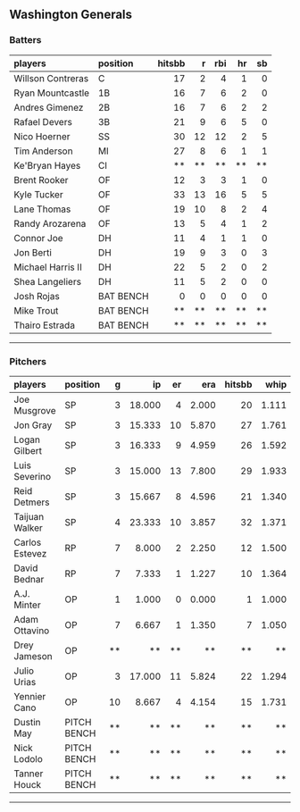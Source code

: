 ## Washington Generals

### Batters

 
|players           |position  | hitsbb|  r| rbi| hr| sb| 
|:-----------------|:---------|------:|--:|---:|--:|--:| 
|Willson Contreras |C         |     17|  2|   4|  1|  0| 
|Ryan Mountcastle  |1B        |     16|  7|   6|  2|  0| 
|Andres Gimenez    |2B        |     16|  7|   6|  2|  2| 
|Rafael Devers     |3B        |     21|  9|   6|  5|  0| 
|Nico Hoerner      |SS        |     30| 12|  12|  2|  5| 
|Tim Anderson      |MI        |     27|  8|   6|  1|  1| 
|Ke'Bryan Hayes    |CI        |     **| **|  **| **| **| 
|Brent Rooker      |OF        |     12|  3|   3|  1|  0| 
|Kyle Tucker       |OF        |     33| 13|  16|  5|  5| 
|Lane Thomas       |OF        |     19| 10|   8|  2|  4| 
|Randy Arozarena   |OF        |     13|  5|   4|  1|  2| 
|Connor Joe        |DH        |     11|  4|   1|  1|  0| 
|Jon Berti         |DH        |     19|  9|   3|  0|  3| 
|Michael Harris II |DH        |     22|  5|   2|  0|  2| 
|Shea Langeliers   |DH        |     11|  5|   2|  0|  0| 
|Josh Rojas        |BAT BENCH |      0|  0|   0|  0|  0| 
|Mike Trout        |BAT BENCH |     **| **|  **| **| **| 
|Thairo Estrada    |BAT BENCH |     **| **|  **| **| **| 


* * *

### Pitchers

 
|players        |position    |  g|     ip| er|   era| hitsbb|  whip| so|  w| sv| 
|:--------------|:-----------|--:|------:|--:|-----:|------:|-----:|--:|--:|--:| 
|Joe Musgrove   |SP          |  3| 18.000|  4| 2.000|     20| 1.111| 18|  2|  0| 
|Jon Gray       |SP          |  3| 15.333| 10| 5.870|     27| 1.761| 14|  0|  0| 
|Logan Gilbert  |SP          |  3| 16.333|  9| 4.959|     26| 1.592| 15|  2|  0| 
|Luis Severino  |SP          |  3| 15.000| 13| 7.800|     29| 1.933| 13|  1|  0| 
|Reid Detmers   |SP          |  3| 15.667|  8| 4.596|     21| 1.340| 20|  0|  0| 
|Taijuan Walker |SP          |  4| 23.333| 10| 3.857|     32| 1.371| 17|  2|  0| 
|Carlos Estevez |RP          |  7|  8.000|  2| 2.250|     12| 1.500| 10|  3|  2| 
|David Bednar   |RP          |  7|  7.333|  1| 1.227|     10| 1.364| 12|  0|  4| 
|A.J. Minter    |OP          |  1|  1.000|  0| 0.000|      1| 1.000|  1|  0|  0| 
|Adam Ottavino  |OP          |  7|  6.667|  1| 1.350|      7| 1.050|  2|  0|  0| 
|Drey Jameson   |OP          | **|     **| **|    **|     **|    **| **| **| **| 
|Julio Urias    |OP          |  3| 17.000| 11| 5.824|     22| 1.294| 14|  1|  0| 
|Yennier Cano   |OP          | 10|  8.667|  4| 4.154|     15| 1.731|  8|  0|  0| 
|Dustin May     |PITCH BENCH | **|     **| **|    **|     **|    **| **| **| **| 
|Nick Lodolo    |PITCH BENCH | **|     **| **|    **|     **|    **| **| **| **| 
|Tanner Houck   |PITCH BENCH | **|     **| **|    **|     **|    **| **| **| **| 


* * *


